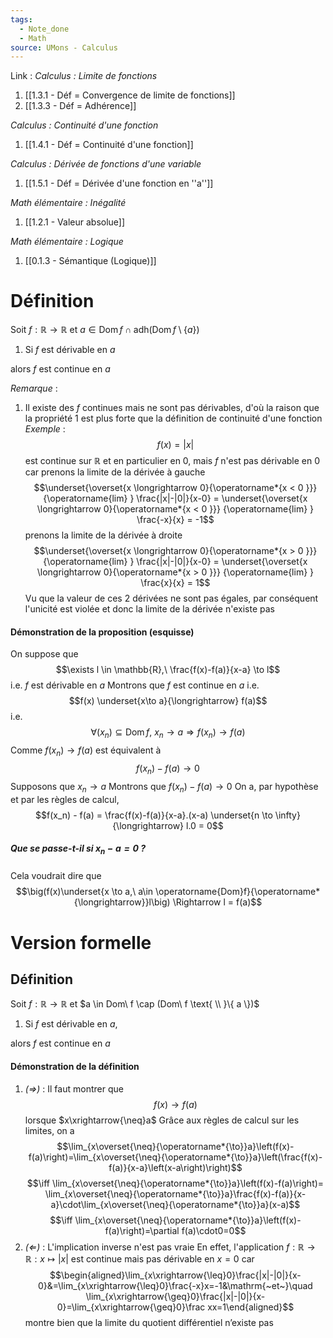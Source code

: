 ```yaml
---
tags:
  - Note_done
  - Math
source: UMons - Calculus
---
```


Link :
_Calculus : Limite de fonctions_
1. [[1.3.1 - Déf = Convergence de limite de fonctions]]
1. [[1.3.3 - Déf = Adhérence]]

_Calculus : Continuité d'une fonction_
1. [[1.4.1 - Déf = Continuité d'une fonction]]

_Calculus : Dérivée de fonctions d'une variable_
1. [[1.5.1 - Déf = Dérivée d'une fonction en ''a'']]

_Math élémentaire : Inégalité_
1. [[1.2.1 - Valeur absolue]]

_Math élémentaire : Logique_
1. [[0.1.3 - Sémantique (Logique)]]
# Définition
Soit $f : \mathbb{R} \to \mathbb{R}$ et $a \in \operatorname{Dom}f \cap \operatorname{adh(Dom}f \setminus \{a\})$ 
1. Si $f$ est dérivable en $a$ 

alors $f$ est continue en $a$

_Remarque_ :
1. Il existe des $f$ continues mais ne sont pas dérivables, d'où la raison que la propriété 1 est plus forte que la définition de continuité d'une fonction
\
_Exemple_ :
$$f(x) = |x|$$ est continue sur $\mathbb{R}$ et en particulier en 0, mais $f$ n'est pas dérivable en 0 car
prenons la limite de la dérivée à gauche $$\underset{\overset{x \longrightarrow 0}{\operatorname*{x < 0 }}} {\operatorname{lim} } \frac{|x|-|0|}{x-0} = \underset{\overset{x \longrightarrow 0}{\operatorname*{x < 0 }}} {\operatorname{lim} } \frac{-x}{x} = -1$$
prenons la limite de la dérivée à droite $$\underset{\overset{x \longrightarrow 0}{\operatorname*{x > 0 }}} {\operatorname{lim} } \frac{|x|-|0|}{x-0} = \underset{\overset{x \longrightarrow 0}{\operatorname*{x > 0 }}} {\operatorname{lim} } \frac{x}{x} = 1$$
Vu que la valeur de ces 2 dérivées ne sont pas égales, par conséquent l'unicité est violée et donc la limite de la dérivée n'existe pas 

#### Démonstration de la proposition (esquisse)
On suppose que $$\exists l \in \mathbb{R},\ \frac{f(x)-f(a)}{x-a} \to l$$ i.e. $f$ est dérivable en $a$ 
Montrons que $f$ est continue en $a$ i.e. $$f(x) \underset{x\to a}{\longrightarrow} f(a)$$ i.e. $$\forall (x_n) \subseteq \operatorname{Dom}f,\ x_n \to a\Rightarrow f(x_n) \to f(a)$$ 
Comme $f(x_n) \to f(a)$ est équivalent à $$f(x_n) -f(a) \to 0$$
Supposons que $x_n \to a$ 
Montrons que $f(x_n) - f(a) \to 0$
On a, par hypothèse et par les règles de calcul,  $$f(x_n) - f(a) = \frac{f(x)-f(a)}{x-a}.(x-a) \underset{n \to \infty}{\longrightarrow} l.0 = 0$$

##### Que se passe-t-il si $x_n -a = 0$ ?
Cela voudrait dire que $$\big(f(x)\underset{x \to a,\  a\in \operatorname{Dom}f}{\operatorname*{\longrightarrow}}l\big) \Rightarrow l = f(a)$$

# Version formelle
## Définition
Soit $f : \mathbb{R} \to \mathbb{R}$ et $a \in Dom\ f \cap (Dom\ f \text{ \\ }\{ a \})$
1. Si $f$ est dérivable en $a$, 

alors $f$ est continue en $a$

#### Démonstration de la définition
1. _$(\Rightarrow)$_ :
Il faut montrer que $$f(x) \to f(a)$$ lorsque $x\xrightarrow{\neq}a$
Grâce aux règles de calcul sur les limites, on a $$\lim_{x\overset{\neq}{\operatorname*{\to}}a}\left(f(x)-f(a)\right)=\lim_{x\overset{\neq}{\operatorname*{\to}}a}\left(\frac{f(x)-f(a)}{x-a}\left(x-a\right)\right)$$$$\iff \lim_{x\overset{\neq}{\operatorname*{\to}}a}\left(f(x)-f(a)\right)= \lim_{x\overset{\neq}{\operatorname*{\to}}a}\frac{f(x)-f(a)}{x-a}\cdot\lim_{x\overset{\neq}{\operatorname*{\to}}a}(x-a)$$$$\iff \lim_{x\overset{\neq}{\operatorname*{\to}}a}\left(f(x)-f(a)\right)=\partial f(a)\cdot0=0$$
2. _$(\Leftarrow)$_ :
L'implication inverse n'est pas vraie 
En effet, l'application $f : \mathbb{R} \to \mathbb{R} : x \mapsto |x|$ est continue mais pas dérivable en $x = 0$ car $$\begin{aligned}\lim_{x\xrightarrow{\leq}0}\frac{|x|-|0|}{x-0}&=\lim_{x\xrightarrow{\leq}0}\frac{-x}x=-1&\mathrm{~et~}\quad \lim_{x\xrightarrow{\geq}0}\frac{|x|-|0|}{x-0}=\lim_{x\xrightarrow{\geq}0}\frac xx=1\end{aligned}$$ montre bien que la limite du quotient différentiel n’existe pas